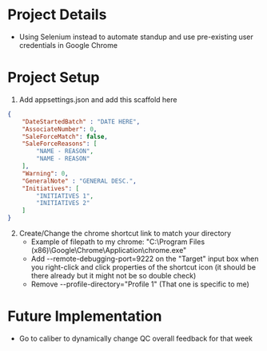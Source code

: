 # Project Details
* Using Selenium instead to automate standup and use pre-existing user credentials in Google Chrome

# Project Setup
1. Add appsettings.json and add this scaffold here
```json
{
    "DateStartedBatch" : "DATE HERE",
    "AssociateNumber": 0,
    "SaleForceMatch": false, 
    "SaleForceReasons": [
        "NAME - REASON",
        "NAME - REASON"
    ],
    "Warning": 0,
    "GeneralNote" : "GENERAL DESC.",
    "Initiatives": [
        "INITIATIVES 1",
        "INITIATIVES 2"
    ]
}
```
2. Create/Change the chrome shortcut link to match your directory
    * Example of filepath to my chrome: "C:\Program Files (x86)\Google\Chrome\Application\chrome.exe"
    * Add --remote-debugging-port=9222 on the "Target" input box when you right-click and click properties of the shortcut icon (it should be there already but it might not be so double check)
    * Remove --profile-directory="Profile 1" (That one is specific to me)

# Future Implementation
* Go to caliber to dynamically change QC overall feedback for that week
